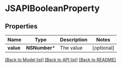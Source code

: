 # JSAPIBooleanProperty

## Properties
Name | Type | Description | Notes
------------ | ------------- | ------------- | -------------
**value** | **NSNumber*** | The value | [optional] 

[[Back to Model list]](../README.md#documentation-for-models) [[Back to API list]](../README.md#documentation-for-api-endpoints) [[Back to README]](../README.md)


